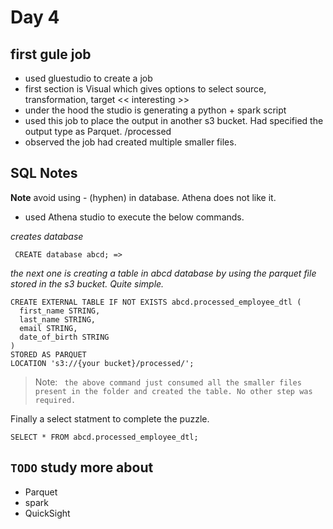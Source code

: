 # Day 4
## first gule job
  - used gluestudio to create a job
  - first section is Visual which gives options to select source, transformation, target << interesting >>
  - under the hood the studio is generating a python + spark script
  - used this job to place the output in another s3 bucket. Had specified the output type as Parquet. /processed
  - observed the job had created multiple smaller files.
## SQL Notes
**Note** avoid using - (hyphen) in database. Athena does not like it.
  - used Athena studio to execute the below commands.
 
_creates database_
``` 
 CREATE database abcd; => 
 ```
_the next one is creating a table in abcd database by using the parquet file stored in the s3 bucket. Quite simple._
```
CREATE EXTERNAL TABLE IF NOT EXISTS abcd.processed_employee_dtl (
  first_name STRING,
  last_name STRING,
  email STRING,
  date_of_birth STRING
)
STORED AS PARQUET
LOCATION 's3://{your bucket}/processed/';
```
> Note: ` the above command just consumed all the smaller files present in the folder and created the table. No other step was required.`

Finally a select statment to complete the puzzle.
```
SELECT * FROM abcd.processed_employee_dtl;
```
## `TODO` study more about 
- Parquet
- spark
- QuickSight
